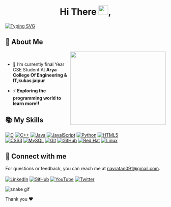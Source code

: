 <p align="center"> <h1 align="center"> Hi There <img src="https://raw.githubusercontent.com/MartinHeinz/MartinHeinz/master/wave.gif" width="30px" height="30px" />, </a> </h1> </p>

[![Typing SVG](https://readme-typing-svg.herokuapp.com?font=Fira+Code&weight=500&size=29&pause=1000&color=007EF7&width=435&lines=I'm+Navratan;Passionate+Coder)](https://git.io/typing-svg)

## 🧔 About Me
   &nbsp;&nbsp;&nbsp;<img src='https://cdn.dribbble.com/users/1187836/screenshots/6539429/programer.gif' height=230 width=300 align='right'>

- 🌱 I’m currently final Year CSE Student At **Arya College Of Engineering & IT,kukas jaipur**

- ⚡  **Exploring the programming world to learn more!!**

## 📚 My Skills
[![C](https://img.shields.io/badge/c-%2300599C.svg?style=for-the-badge&logo=c&logoColor=white)](https://devdocs.io/c/)
[![C++](https://img.shields.io/badge/c++-%2300599C.svg?style=for-the-badge&logo=c%2B%2B&logoColor=white)](https://devdocs.io/cpp/)
[![Java](https://img.shields.io/badge/java-%23ED8B00.svg?style=for-the-badge&logo=openjdk&logoColor=white)](https://docs.oracle.com/en/java/)
[![JavalScript](https://img.shields.io/badge/javascript-%23323330.svg?style=for-the-badge&logo=javascript&logoColor=%23F7DF1E)](https://developer.mozilla.org/en-US/docs/Web/JavaScript)
[![Python](https://img.shields.io/badge/python-3670A0?style=for-the-badge&logo=python&logoColor=ffdd54)](https://docs.python.org/3/)
[![HTML5](https://img.shields.io/badge/html5-%23E34F26.svg?style=for-the-badge&logo=html5&logoColor=white)](https://developer.mozilla.org/en-US/docs/Web/HTML)
<br>
[![CSS3](https://img.shields.io/badge/css3-%231572B6.svg?style=for-the-badge&logo=css3&logoColor=white)](https://developer.mozilla.org/en-US/docs/Web/CSS)
[![MySQL](https://img.shields.io/badge/mysql-%2300f.svg?style=for-the-badge&logo=mysql&logoColor=white)](https://dev.mysql.com/doc/)
[![Git](https://img.shields.io/badge/git-%23F05033.svg?style=for-the-badge&logo=git&logoColor=white)](https://git-scm.com/doc)
[![GitHub](https://img.shields.io/badge/github-%23121011.svg?style=for-the-badge&logo=github&logoColor=white)](https://docs.github.com/en)
[![Red Hat](https://img.shields.io/badge/Red%20Hat-EE0000?style=for-the-badge&logo=redhat&logoColor=white)](https://access.redhat.com/documentation/en-us/red_hat_enterprise_linux/8)
[![Linux](https://img.shields.io/badge/Linux-FCC624?style=for-the-badge&logo=linux&logoColor=black)](https://linux.die.net/)


## 🤝 Connect with me
For questions or feedback, you can reach me at [navratan091@gmail.com](mailto:navratan091@gmail.com). <br><br>
[![LinkedIn](https://img.shields.io/badge/linkedin-%230077B5.svg?style=for-the-badge&logo=linkedin&logoColor=white)](https://www.linkedin.com/in/navratanpatel75/)
[![GitHub](https://img.shields.io/badge/github-%23121011.svg?style=for-the-badge&logo=github&logoColor=white)](https://github.com/NavratanPatel)
[![YouTube](https://img.shields.io/badge/YouTube-%23FF0000.svg?style=for-the-badge&logo=YouTube&logoColor=white)](https://www.youtube.com/@NavratanPatel)
[![Twitter](https://img.shields.io/badge/Twitter-%231DA1F2.svg?style=for-the-badge&logo=Twitter&logoColor=white)](https://twitter.com/NavratanP75)

![snake gif](https://github.com/NavratanPatel/NavratanPatel/blob/output/github-contribution-grid-snake.gif)

Thank you ❤️
